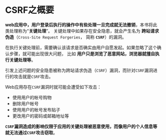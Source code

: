 CSRF之概要
=================================================================
**web应用中，用户登录后执行的操作中有些处理一旦完成就无法撤销**，本书将此类处理称为“**关键处理**”。
关键处理中如果存在安全隐患，就会产生名为 **跨站请求伪造**（`Cross-Site Request Forgeries`，
简称 **`CSRF`**）的漏洞。

在执行关键处理前，需要确认该请求是否确实由用户自愿发起。如果忽略了这个确认步骤，就可能出现很大问题，
比如 **用户只是浏览了恶意网站，浏览器就擅自执行关键处理等**。

引发上述问题的安全隐患被称为跨站请求伪造（`CSRF`）漏洞，而针对`CSRF`漏洞进行的攻击就是`CSRF`攻击。

Web应用存在`CSRF`漏洞时就可能会遭受如下攻击：
+ 使用用户的帐号购物
+ 删除用户帐号
+ 使用用户的帐号发布贴子
+ 更改用户的密码或邮箱地址等

**`CSRF`漏洞造成的影响仅限于应用的关键处理被恶意使用，而像用户的个人信息等就无法通过`CSRF`攻击窃取**。


